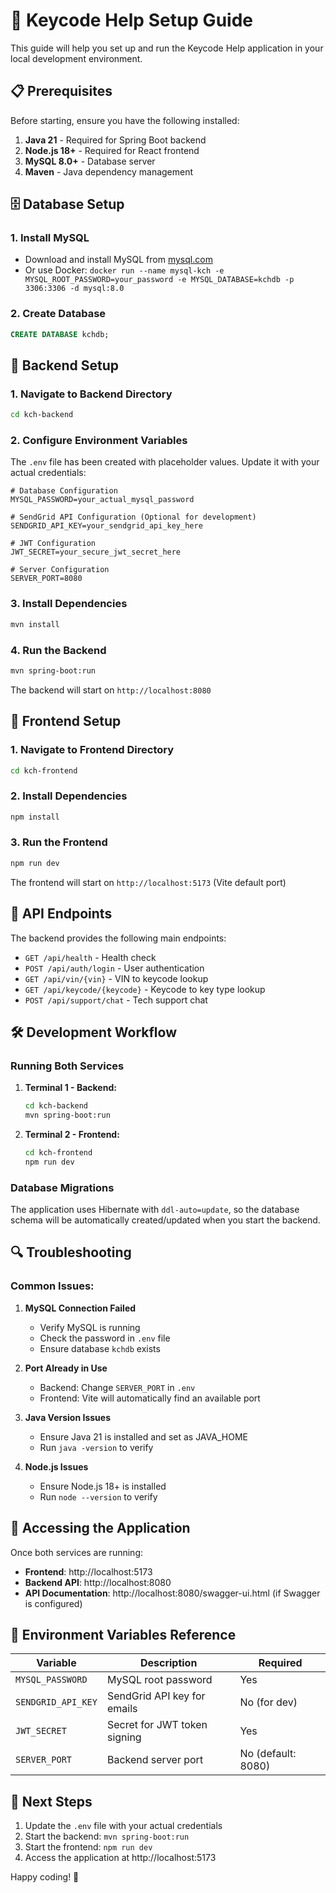 # 🚀 Keycode Help Setup Guide

This guide will help you set up and run the Keycode Help application in your local development environment.

## 📋 Prerequisites

Before starting, ensure you have the following installed:

1. **Java 21** - Required for Spring Boot backend
2. **Node.js 18+** - Required for React frontend
3. **MySQL 8.0+** - Database server
4. **Maven** - Java dependency management

## 🗄️ Database Setup

### 1. Install MySQL

- Download and install MySQL from [mysql.com](https://dev.mysql.com/downloads/)
- Or use Docker: `docker run --name mysql-kch -e MYSQL_ROOT_PASSWORD=your_password -e MYSQL_DATABASE=kchdb -p 3306:3306 -d mysql:8.0`

### 2. Create Database

```sql
CREATE DATABASE kchdb;
```

## 🔧 Backend Setup

### 1. Navigate to Backend Directory

```bash
cd kch-backend
```

### 2. Configure Environment Variables

The `.env` file has been created with placeholder values. Update it with your actual credentials:

```env
# Database Configuration
MYSQL_PASSWORD=your_actual_mysql_password

# SendGrid API Configuration (Optional for development)
SENDGRID_API_KEY=your_sendgrid_api_key_here

# JWT Configuration
JWT_SECRET=your_secure_jwt_secret_here

# Server Configuration
SERVER_PORT=8080
```

### 3. Install Dependencies

```bash
mvn install
```

### 4. Run the Backend

```bash
mvn spring-boot:run
```

The backend will start on `http://localhost:8080`

## 🎨 Frontend Setup

### 1. Navigate to Frontend Directory

```bash
cd kch-frontend
```

### 2. Install Dependencies

```bash
npm install
```

### 3. Run the Frontend

```bash
npm run dev
```

The frontend will start on `http://localhost:5173` (Vite default port)

## 🔗 API Endpoints

The backend provides the following main endpoints:

- `GET /api/health` - Health check
- `POST /api/auth/login` - User authentication
- `GET /api/vin/{vin}` - VIN to keycode lookup
- `GET /api/keycode/{keycode}` - Keycode to key type lookup
- `POST /api/support/chat` - Tech support chat

## 🛠️ Development Workflow

### Running Both Services

1. **Terminal 1 - Backend:**

   ```bash
   cd kch-backend
   mvn spring-boot:run
   ```

2. **Terminal 2 - Frontend:**
   ```bash
   cd kch-frontend
   npm run dev
   ```

### Database Migrations

The application uses Hibernate with `ddl-auto=update`, so the database schema will be automatically created/updated when you start the backend.

## 🔍 Troubleshooting

### Common Issues:

1. **MySQL Connection Failed**

   - Verify MySQL is running
   - Check the password in `.env` file
   - Ensure database `kchdb` exists

2. **Port Already in Use**

   - Backend: Change `SERVER_PORT` in `.env`
   - Frontend: Vite will automatically find an available port

3. **Java Version Issues**

   - Ensure Java 21 is installed and set as JAVA_HOME
   - Run `java -version` to verify

4. **Node.js Issues**
   - Ensure Node.js 18+ is installed
   - Run `node --version` to verify

## 📱 Accessing the Application

Once both services are running:

- **Frontend**: http://localhost:5173
- **Backend API**: http://localhost:8080
- **API Documentation**: http://localhost:8080/swagger-ui.html (if Swagger is configured)

## 🔐 Environment Variables Reference

| Variable           | Description                  | Required           |
| ------------------ | ---------------------------- | ------------------ |
| `MYSQL_PASSWORD`   | MySQL root password          | Yes                |
| `SENDGRID_API_KEY` | SendGrid API key for emails  | No (for dev)       |
| `JWT_SECRET`       | Secret for JWT token signing | Yes                |
| `SERVER_PORT`      | Backend server port          | No (default: 8080) |

## 🚀 Next Steps

1. Update the `.env` file with your actual credentials
2. Start the backend: `mvn spring-boot:run`
3. Start the frontend: `npm run dev`
4. Access the application at http://localhost:5173

Happy coding! 🎉

